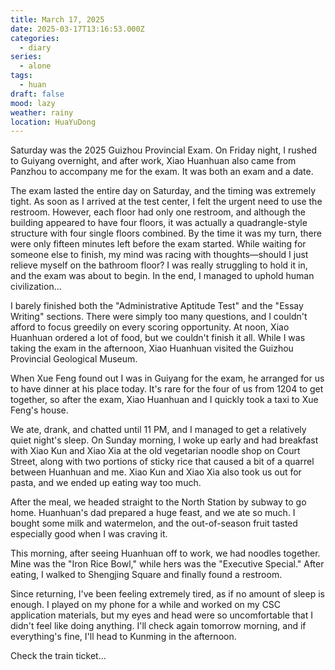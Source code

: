 ```yaml
---
title: March 17, 2025
date: 2025-03-17T13:16:53.000Z
categories:
  - diary
series:
  - alone
tags:
  - huan
draft: false
mood: lazy
weather: rainy
location: HuaYuDong
---
```


Saturday was the 2025 Guizhou Provincial Exam. On Friday night, I rushed to Guiyang overnight, and after work, Xiao Huanhuan also came from Panzhou to accompany me for the exam. It was both an exam and a date.

The exam lasted the entire day on Saturday, and the timing was extremely tight. As soon as I arrived at the test center, I felt the urgent need to use the restroom. However, each floor had only one restroom, and although the building appeared to have four floors, it was actually a quadrangle-style structure with four single floors combined. By the time it was my turn, there were only fifteen minutes left before the exam started. While waiting for someone else to finish, my mind was racing with thoughts—should I just relieve myself on the bathroom floor? I was really struggling to hold it in, and the exam was about to begin. In the end, I managed to uphold human civilization...

I barely finished both the "Administrative Aptitude Test" and the "Essay Writing" sections. There were simply too many questions, and I couldn't afford to focus greedily on every scoring opportunity. At noon, Xiao Huanhuan ordered a lot of food, but we couldn't finish it all. While I was taking the exam in the afternoon, Xiao Huanhuan visited the Guizhou Provincial Geological Museum.

When Xue Feng found out I was in Guiyang for the exam, he arranged for us to have dinner at his place today. It's rare for the four of us from 1204 to get together, so after the exam, Xiao Huanhuan and I quickly took a taxi to Xue Feng's house.

We ate, drank, and chatted until 11 PM, and I managed to get a relatively quiet night's sleep. On Sunday morning, I woke up early and had breakfast with Xiao Kun and Xiao Xia at the old vegetarian noodle shop on Court Street, along with two portions of sticky rice that caused a bit of a quarrel between Huanhuan and me. Xiao Kun and Xiao Xia also took us out for pasta, and we ended up eating way too much.

After the meal, we headed straight to the North Station by subway to go home. Huanhuan's dad prepared a huge feast, and we ate so much. I bought some milk and watermelon, and the out-of-season fruit tasted especially good when I was craving it.

This morning, after seeing Huanhuan off to work, we had noodles together. Mine was the "Iron Rice Bowl," while hers was the "Executive Special." After eating, I walked to Shengjing Square and finally found a restroom.

Since returning, I've been feeling extremely tired, as if no amount of sleep is enough. I played on my phone for a while and worked on my CSC application materials, but my eyes and head were so uncomfortable that I didn't feel like doing anything. I'll check again tomorrow morning, and if everything's fine, I'll head to Kunming in the afternoon.

Check the train ticket...
